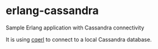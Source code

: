 # erlang-cassandra
Sample Erlang application with Cassandra connectivity

It is using <a href="https://github.com/matehat/cqerl">cqerl</a> to connect to
a local Cassandra database.
